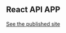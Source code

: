 ## React API APP

[See the published site](https://frabjous-froyo-c3caf9.netlify.app/?target=_blank)